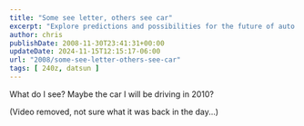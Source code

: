 ```yaml
---
title: "Some see letter, others see car"
excerpt: "Explore predictions and possibilities for the future of auto technology in 2010 in this insightful blog post."
author: chris
publishDate: 2008-11-30T23:41:31+00:00
updateDate: 2024-11-15T12:15:17-06:00
url: "2008/some-see-letter-others-see-car"
tags: [ 240z, datsun ]
---
```


What do I see? Maybe the car I will be driving in 2010?

(Video removed, not sure what it was back in the day...)

